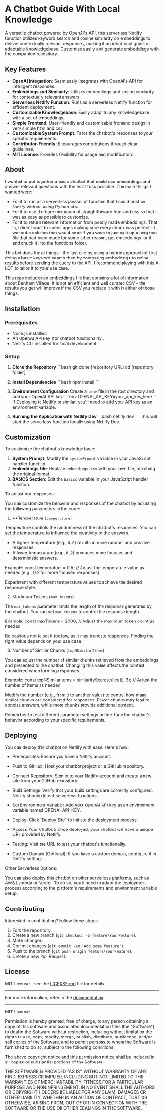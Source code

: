 # A Chatbot Guide With Local Knowledge

A versatile chatbot powered by OpenAI's API, this serverless Netlify function utilizes keyword search and cosine similarity on embeddings to deliver contextually relevant responses, making it an ideal local guide or adaptable knowledgebase. Customize easily and generate embeddings with the companion repository.

## Key Features

- **OpenAI Integration**: Seamlessly integrates with OpenAI's API for intelligent responses.
- **Embeddings and Similarity**: Utilizes embeddings and cosine similarity for contextually relevant answers.
- **Serverless Netlify Function**: Runs as a serverless Netlify function for efficient deployment.
- **Customizable Knowledgebase**: Easily adapt to any knowledgebase with a set of embeddings.
- **Simple Frontend**: User-friendly and customizable frontend design in very simple html and css.
- **Customizable System Prompt**: Tailor the chatbot's responses to your specific requirements.
- **Contributor-Friendly**: Encourages contributions through clear guidelines.
- **MIT License**: Provides flexibility for usage and modification.

## About

I wanted to put together a basic chatbot that could use embeddings and answer relevant questions with the least fuss possible. The main things I wanted were: 
- For it to run as a serverless javascript function that I could host on Netlify without using Python etc.
- For it to use the bare minumum of straightforward html and css so that it was as easy as possible to customize.
- For it to return relevant information from poorly made embeddings. That is, I didn't want to spend ages making sure every chunk was perfect - I wanted a solution that would cope if you were to just split up a long text file that had been made for some other reason, get embeddings for it and chuck it into the functions folder. 

This bot does these things - the last one by using a hybrid approach of first doing a basic keyword search then by comparing embeddings to refine results before sending the query to the API. I recommend playing with this A LOT to tailor it to your use case.

This repo includes an embeddings file that contains a lot of information about Denham Village. It is not an efficient and well curated CSV - the results you get will improve if the CSV you replace it with is either of those things.

## Installation

### Prerequisites

- Node.js installed.
- An OpenAI API key (for chatbot functionality).
- Netlify CLI installed for local development.

### Setup

1. **Clone the Repository**
   \```bash
   git clone [repository URL]
   cd [repository folder]
   \```

2. **Install Dependencies**
   \```bash
   npm install
   \```

3. **Environment Configuration**
   Create a `.env` file in the root directory and add your OpenAI API key:
   \```env
   OPENAI_API_KEY=your_api_key_here
   \```
   If Deploying to Netlify or similar, you'll need to add your API key as an environment variable.
   
5. **Running the Application with Netlify Dev**
   \```bash
   netlify dev
   \```
   This will start the serverless function locally using Netlify Dev.

## Customization

To customize the chatbot's knowledge base:

1. **System Prompt**: Modify the `systemPrompt` variable in your JavaScript handler function.
2. **Embeddings File**: Replace `embeddings.csv` with your own file, matching the original format.
3. **BASICS Section**: Edit the `basics` variable in your JavaScript handler function.

To adjust bot responses:

You can customize the behavior and responses of the chatbot by adjusting the following parameters in the code:

1. **Temperature (`temperature`)

Temperature controls the randomness of the chatbot's responses. You can set the temperature to influence the creativity of the answers.

- A higher temperature (e.g., `0.8`) results in more random and creative responses.
- A lower temperature (e.g., `0.2`) produces more focused and deterministic answers.

Example:
const temperature = 0.5; // Adjust the temperature value as needed (e.g., 0.2 for more focused responses)

Experiment with different temperature values to achieve the desired response style.

2. Maximum Tokens (`max_tokens`)

The `max_tokens` parameter limits the length of the response generated by the chatbot. You can set `max_tokens` to control the response length.

Example:
const maxTokens = 2000; // Adjust the maximum token count as needed

Be cautious not to set it too low, as it may truncate responses. Finding the right value depends on your use case.

3. Number of Similar Chunks (`topNSimilarItems`)

You can adjust the number of similar chunks retrieved from the embeddings and presented to the chatbot. Changing this value affects the context considered when forming responses.

Example:
const topNSimilarItems = similarityScores.slice(0, 3); // Adjust the number of items as needed

Modify the number (e.g., from `3` to another value) to control how many similar chunks are considered for responses. Fewer chunks may lead to concise answers, while more chunks provide additional context.

Remember to test different parameter settings to fine-tune the chatbot's behavior according to your specific requirements.

## Deploying

You can deploy this chatbot on Netlify with ease. Here's how:

 -   Prerequisites:
        Ensure you have a Netlify account.

 -   Push to GitHub:
        Host your chatbot project on a GitHub repository.

  -  Connect Repository:
        Sign in to your Netlify account and create a new site from your GitHub repository.

-    Build Settings:
        Verify that your build settings are correctly configured. Netlify should detect serverless functions.

 -   Set Environment Variable:
        Add your OpenAI API key as an environment variable named OPENAI_API_KEY.

 -   Deploy:
        Click "Deploy Site" to initiate the deployment process.

 -   Access Your Chatbot:
        Once deployed, your chatbot will have a unique URL provided by Netlify.

  -  Testing:
        Visit the URL to test your chatbot's functionality.

 -   Custom Domain (Optional):
        If you have a custom domain, configure it in Netlify settings.

Other Serverless Options:

You can also deploy this chatbot on other serverless platforms, such as AWS Lambda or Vercel. To do so, you'll need to adapt the deployment process according to the platform's requirements and environment variable setup.

## Contributing

Interested in contributing? Follow these steps:

1. Fork the repository.
2. Create a new branch (`git checkout -b feature/YourFeature`).
3. Make changes.
4. Commit changes (`git commit -am 'Add some feature'`).
5. Push to the branch (`git push origin feature/YourFeature`).
6. Create a new Pull Request.

## License

MIT License - see the [LICENSE.md](LICENSE.md) file for details.

---

For more information, refer to the [documentation](link_to_documentation_if_available).

---

MIT License

Permission is hereby granted, free of charge, to any person obtaining a copy of this software and associated documentation files (the "Software"), to deal in the Software without restriction, including without limitation the rights to use, copy, modify, merge, publish, distribute, sublicense, and/or sell copies of the Software, and to permit persons to whom the Software is furnished to do so, subject to the following conditions:

The above copyright notice and this permission notice shall be included in all copies or substantial portions of the Software.

THE SOFTWARE IS PROVIDED "AS IS", WITHOUT WARRANTY OF ANY KIND, EXPRESS OR IMPLIED, INCLUDING BUT NOT LIMITED TO THE WARRANTIES OF MERCHANTABILITY, FITNESS FOR A PARTICULAR PURPOSE AND NONINFRINGEMENT. IN NO EVENT SHALL THE AUTHORS OR COPYRIGHT HOLDERS BE LIABLE FOR ANY CLAIM, DAMAGES OR OTHER LIABILITY, WHETHER IN AN ACTION OF CONTRACT, TORT OR OTHERWISE, ARISING FROM, OUT OF OR IN CONNECTION WITH THE SOFTWARE OR THE USE OR OTHER DEALINGS IN THE SOFTWARE.
